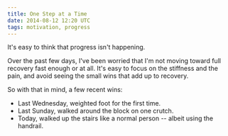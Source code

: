 ```yaml
---
title: One Step at a Time 
date: 2014-08-12 12:20 UTC
tags: motivation, progress
---
```


It's easy to think that progress isn't happening. 

Over the past few days, I've been worried that I'm not moving toward full recovery fast enough or at all. It's easy to focus on the stiffness and the pain, and avoid seeing the small wins that add up to recovery. 

So with that in mind, a few recent wins:

* Last Wednesday, weighted foot for the first time. 
* Last Sunday, walked around the block on one crutch.
* Today, walked up the stairs like a normal person -- albeit using the handrail. 
